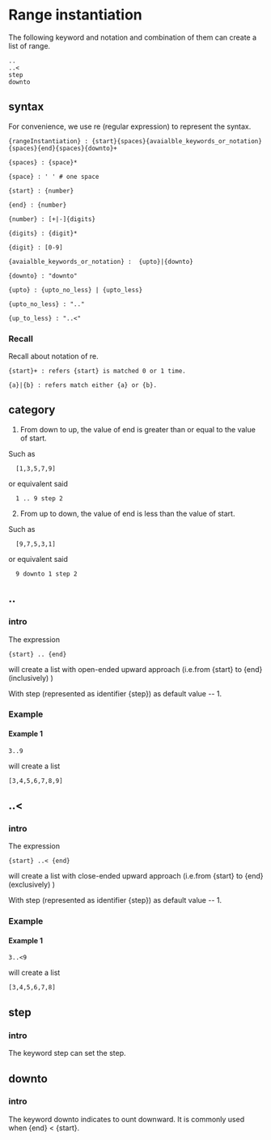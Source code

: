 # Range instantiation
The following keyword and notation and combination of them can create a list of range.

    ..
    ..<
    step
    downto

## syntax
For convenience, we use re (regular expression) to represent the syntax.

    {rangeInstantiation} : {start}{spaces}{avaialble_keywords_or_notation}{spaces}{end}{spaces}{downto}+

    {spaces} : {space}*

    {space} : ' ' # one space
    
    {start} : {number}

    {end} : {number}

    {number} : [+|-]{digits}

    {digits} : {digit}*

    {digit} : [0-9]

    {avaialble_keywords_or_notation} :  {upto}|{downto}

    {downto} : "downto"
    
    {upto} : {upto_no_less} | {upto_less} 

    {upto_no_less} : ".."

    {up_to_less} : "..<"

### Recall
Recall about notation of re.

    {start}+ : refers {start} is matched 0 or 1 time.
    
    {a}|{b} : refers match either {a} or {b}.

## category 
1. From down to up, the value of end is greater than or equal to the value of start.

Such as

      [1,3,5,7,9]

or equivalent said 

      1 .. 9 step 2
    
2. From up to down, the value of end is less than the value of start.

Such as 

      [9,7,5,3,1] 

or equivalent said 

      9 downto 1 step 2

## ..
### intro
The expression 

    {start} .. {end}

will create a list with open-ended upward approach (i.e.from {start} to {end} (inclusively) ) 

With step (represented as identifier {step}) as default value -- 1.

### Example
#### Example 1
    
    3..9

will create a list

    [3,4,5,6,7,8,9]

## ..<
### intro
The expression 

    {start} ..< {end}

will create a list with close-ended upward approach (i.e.from {start} to {end} (exclusively) ) 

With step (represented as identifier {step}) as default value -- 1.

### Example
#### Example 1
    
    3..<9

will create a list

    [3,4,5,6,7,8]

## step
### intro 
The keyword step can set the step.

## downto
### intro
The keyword downto indicates to ount downward. It is commonly used when {end} < {start}.

